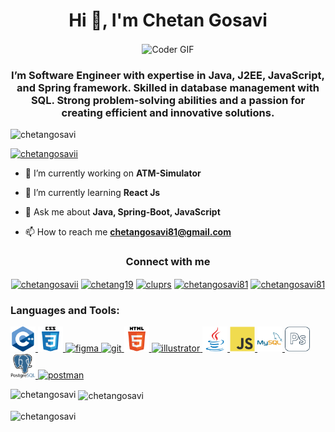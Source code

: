 
<h1 align="center">Hi 👋, I'm Chetan Gosavi</h1>
<div  align="center" ><img align="center" alt="Coder GIF" height=250 width=350 src="https://cdn.dribbble.com/users/1187836/screenshots/6539429/programer.gif" /></div>
<h3 align="center">I’m Software Engineer with expertise in Java, J2EE, JavaScript, and Spring framework. Skilled in database management with SQL. Strong problem-solving abilities and a passion for creating efficient and innovative solutions.</h3>


<p align="left"> <img src="https://komarev.com/ghpvc/?username=chetangosavi&label=Profile%20views&color=0e75b6&style=flat" alt="chetangosavi" /> </p>

<p align="left"> <a href="https://twitter.com/chetangosavii" target="blank"><img src="https://img.shields.io/twitter/follow/chetangosavii?logo=twitter&style=for-the-badge" alt="chetangosavii" /></a> </p>

- 🔭 I’m currently working on **ATM-Simulator**

- 🌱 I’m currently learning **React Js**
  
- 💬 Ask me about **Java, Spring-Boot, JavaScript**

- 📫 How to reach me **chetangosavi81@gmail.com**

<h3 align="center">Connect with me</h3>

<p align="center">
<a href="https://twitter.com/chetangosavii" target="blank"><img align="center" src="https://raw.githubusercontent.com/rahuldkjain/github-profile-readme-generator/master/src/images/icons/Social/twitter.svg" alt="chetangosavii" height="30" width="40" /></a>
<a href="https://linkedin.com/in/chetang19" target="blank"><img align="center" src="https://raw.githubusercontent.com/rahuldkjain/github-profile-readme-generator/master/src/images/icons/Social/linked-in-alt.svg" alt="chetang19" height="30" width="40" /></a>
<a href="https://instagram.com/cluprs" target="blank"><img align="center" src="https://raw.githubusercontent.com/rahuldkjain/github-profile-readme-generator/master/src/images/icons/Social/instagram.svg" alt="cluprs" height="30" width="40" /></a>
<a href="https://www.hackerrank.com/chetangosavi81" target="blank"><img align="center" src="https://raw.githubusercontent.com/rahuldkjain/github-profile-readme-generator/master/src/images/icons/Social/hackerrank.svg" alt="chetangosavi81" height="30" width="40" /></a>
<a href="https://www.leetcode.com/chetangosavi81" target="blank"><img align="center" src="https://raw.githubusercontent.com/rahuldkjain/github-profile-readme-generator/master/src/images/icons/Social/leet-code.svg" alt="chetangosavi81" height="30" width="40" /></a>
</p> 

<h3 align="left">Languages and Tools:</h3>
<p align="left"> <a href="https://www.w3schools.com/cpp/" target="_blank" rel="noreferrer"> <img src="https://raw.githubusercontent.com/devicons/devicon/master/icons/cplusplus/cplusplus-original.svg" alt="cplusplus" width="40" height="40"/> </a> <a href="https://www.w3schools.com/css/" target="_blank" rel="noreferrer"> <img src="https://raw.githubusercontent.com/devicons/devicon/master/icons/css3/css3-original-wordmark.svg" alt="css3" width="40" height="40"/> </a> <a href="https://www.figma.com/" target="_blank" rel="noreferrer"> <img src="https://www.vectorlogo.zone/logos/figma/figma-icon.svg" alt="figma" width="40" height="40"/> </a> <a href="https://git-scm.com/" target="_blank" rel="noreferrer"> <img src="https://www.vectorlogo.zone/logos/git-scm/git-scm-icon.svg" alt="git" width="40" height="40"/> </a> <a href="https://www.w3.org/html/" target="_blank" rel="noreferrer"> <img src="https://raw.githubusercontent.com/devicons/devicon/master/icons/html5/html5-original-wordmark.svg" alt="html5" width="40" height="40"/> </a> <a href="https://www.adobe.com/in/products/illustrator.html" target="_blank" rel="noreferrer"> <img src="https://www.vectorlogo.zone/logos/adobe_illustrator/adobe_illustrator-icon.svg" alt="illustrator" width="40" height="40"/> </a> <a href="https://www.java.com" target="_blank" rel="noreferrer"> <img src="https://raw.githubusercontent.com/devicons/devicon/master/icons/java/java-original.svg" alt="java" width="40" height="40"/> </a> <a href="https://developer.mozilla.org/en-US/docs/Web/JavaScript" target="_blank" rel="noreferrer"> <img src="https://raw.githubusercontent.com/devicons/devicon/master/icons/javascript/javascript-original.svg" alt="javascript" width="40" height="40"/> </a> <a href="https://www.mysql.com/" target="_blank" rel="noreferrer"> <img src="https://raw.githubusercontent.com/devicons/devicon/master/icons/mysql/mysql-original-wordmark.svg" alt="mysql" width="40" height="40"/> </a> <a href="https://www.photoshop.com/en" target="_blank" rel="noreferrer"> <img src="https://raw.githubusercontent.com/devicons/devicon/master/icons/photoshop/photoshop-line.svg" alt="photoshop" width="40" height="40"/> </a> <a href="https://www.postgresql.org" target="_blank" rel="noreferrer"> <img src="https://raw.githubusercontent.com/devicons/devicon/master/icons/postgresql/postgresql-original-wordmark.svg" alt="postgresql" width="40" height="40"/> </a> <a href="https://postman.com" target="_blank" rel="noreferrer"> <img src="https://www.vectorlogo.zone/logos/getpostman/getpostman-icon.svg" alt="postman" width="40" height="40"/> </a> </p>

<p><img align="left" src="https://github-readme-stats.vercel.app/api/top-langs?username=chetangosavi&show_icons=true&locale=en&layout=compact" alt="chetangosavi" /></p>

<p>&nbsp;<img align="center" src="https://github-readme-stats.vercel.app/api?username=chetangosavi&show_icons=true&locale=en" alt="chetangosavi" /></p>

<p><img align="center" src="https://github-readme-streak-stats.herokuapp.com/?user=chetangosavi&" alt="chetangosavi" /></p>
